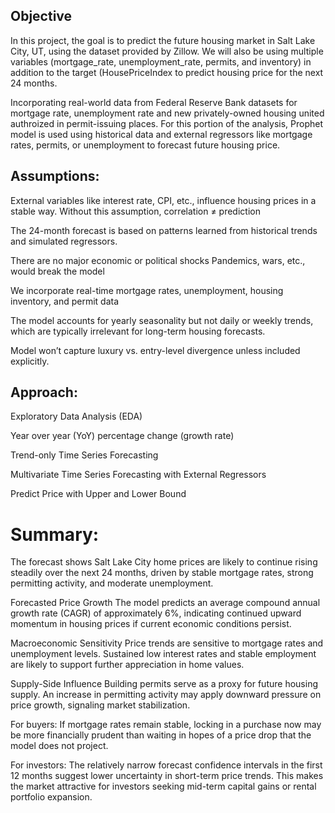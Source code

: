 ## Objective

In this project, the goal is to predict the future housing market in Salt Lake City, UT, using the dataset provided by Zillow. We will also be using multiple variables (mortgage_rate, unemployment_rate, permits, and inventory) in addition to the target (HousePriceIndex to predict housing price for the next 24 months.

Incorporating real-world data from Federal Reserve Bank datasets for mortgage rate, unemployment rate and new privately-owned housing united authroized in permit-issuing places. For this portion of the analysis, Prophet model is used using historical data and external regressors like mortgage rates, permits, or unemployment to forecast future housing price.

## Assumptions:

External variables like interest rate, CPI, etc., influence housing prices in a stable way. Without this assumption, correlation ≠ prediction

The 24-month forecast is based on patterns learned from historical trends and simulated regressors.

There are no major economic or political shocks	Pandemics, wars, etc., would break the model

We incorporate real-time mortgage rates, unemployment, housing inventory, and permit data

The model accounts for yearly seasonality but not daily or weekly trends, which are typically irrelevant for long-term housing forecasts.

Model won’t capture luxury vs. entry-level divergence unless included explicitly. 

## Approach:

Exploratory Data Analysis (EDA)

Year over year (YoY) percentage change (growth rate)

Trend-only Time Series Forecasting

Multivariate Time Series Forecasting with External Regressors

Predict Price with Upper and Lower Bound

# **Summary:**

The forecast shows Salt Lake City home prices are likely to continue rising steadily over the next 24 months, driven by stable mortgage rates, strong permitting activity, and moderate unemployment.

Forecasted Price Growth The model predicts an average compound annual growth rate (CAGR) of approximately 6%, indicating continued upward momentum in housing prices if current economic conditions persist.

Macroeconomic Sensitivity Price trends are sensitive to mortgage rates and unemployment levels. Sustained low interest rates and stable employment are likely to support further appreciation in home values.

Supply-Side Influence Building permits serve as a proxy for future housing supply. An increase in permitting activity may apply downward pressure on price growth, signaling market stabilization.

For buyers: If mortgage rates remain stable, locking in a purchase now may be more financially prudent than waiting in hopes of a price drop that the model does not project.

For investors: The relatively narrow forecast confidence intervals in the first 12 months suggest lower uncertainty in short-term price trends. This makes the market attractive for investors seeking mid-term capital gains or rental portfolio expansion.
